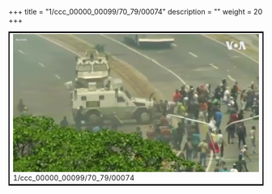 +++
title = "1/ccc_00000_00099/70_79/00074"
description = ""
weight = 20
+++

<table style="border:2px solid black;max-width:800px;max-height:800px;" 
><tr><td>
<img class="center-fit-jpg"
src="/jpg_/aaa_20190430_NxaOmWaI8sI_00073.jpg">
1/ccc_00000_00099/70_79/00074
</img></td></tr></table>
